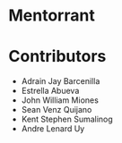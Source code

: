 # Mentorrant


# Contributors
* Adrain Jay Barcenilla
* Estrella Abueva
* John William Miones
* Sean Venz Quijano
* Kent Stephen Sumalinog
* Andre Lenard Uy
